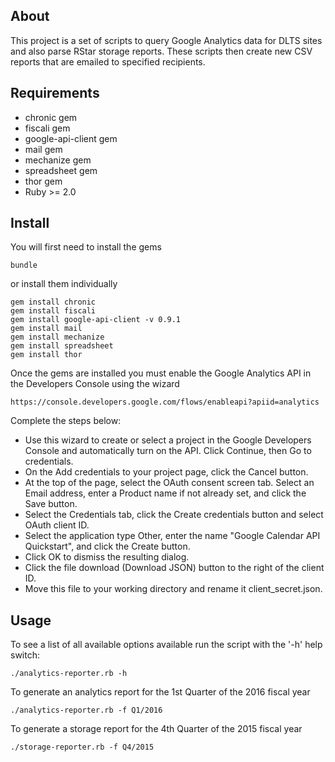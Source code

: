 ## About ##

This project is a set of scripts to query Google Analytics data for DLTS sites and also parse RStar storage reports.  These scripts then create new CSV reports that are emailed to specified recipients.

## Requirements ##

- chronic gem
- fiscali gem
- google-api-client gem
- mail gem
- mechanize gem
- spreadsheet gem
- thor gem
- Ruby >= 2.0

## Install ##

You will first need to install the gems

    bundle

or install them individually

    gem install chronic
    gem install fiscali
    gem install google-api-client -v 0.9.1
    gem install mail
    gem install mechanize
    gem install spreadsheet
    gem install thor

Once the gems are installed you must enable the Google Analytics API
in the Developers Console using the wizard

    https://console.developers.google.com/flows/enableapi?apiid=analytics

Complete the steps below:

- Use this wizard to create or select a project in the Google Developers Console and automatically turn on the API. Click Continue, then Go to credentials.
- On the Add credentials to your project page, click the Cancel button.
- At the top of the page, select the OAuth consent screen tab. Select an Email address, enter a Product name if not already set, and click the Save button.
- Select the Credentials tab, click the Create credentials button and select OAuth client ID.
- Select the application type Other, enter the name "Google Calendar API Quickstart", and click the Create  button.
- Click OK to dismiss the resulting dialog.
- Click the file download (Download JSON) button to the right of the client ID.
- Move this file to your working directory and rename it client_secret.json.

## Usage ##

To see a list of all available options available run the script with the '-h' help switch:

    ./analytics-reporter.rb -h

To generate an analytics report for the 1st Quarter of the 2016 fiscal year

    ./analytics-reporter.rb -f Q1/2016

To generate a storage report for the 4th Quarter of the 2015 fiscal year

    ./storage-reporter.rb -f Q4/2015

